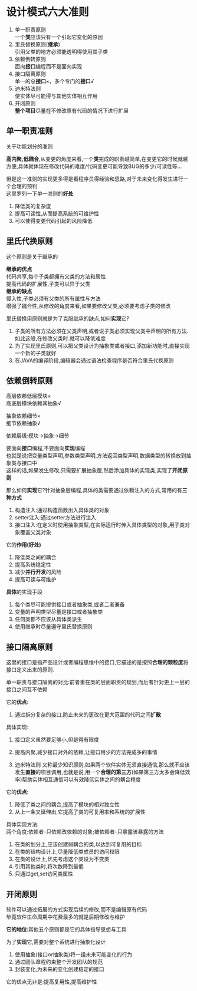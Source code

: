 # 设计模式六大准则
1. 单一职责原则    
一个**类**应该只有一个引起它变化的原因
2. 里氏替换原则(**继承**)    
引用父类的地方必须能透明得使用其子类
3. 依赖倒转原则   
面向**接口**编程而不是面向实现
4. 接口隔离原则   
单一的总**接口**×，多个专门的**接口**√
5. 迪米特法则   
使实体尽可能得与其他实体相互作用
6. 开闭原则   
**整个项目**尽量在不修改原有代码的情况下进行扩展

## 单一职责准则
关于功能划分的准则    

**高内聚,低耦合**,从变更的角度来看,一个**类**完成的职责越简单,在变更它的时候就越方便,具体就体现在修改代码的难度/代码变更可能导致BUG的多少/可读性等...      

但是这一准则的实现更多得是看程序员得经验和思路,对于未来变化得发生进行一个合理的预判    
这里罗列一下单一准则的**好处**
1. 降低类的复杂度
2. 提高可读性,从而提高系统的可维护性
3. 可以使得变更代码引起的风险降低

## 里氏代换原则
这个原则是关于继承的

**继承的优点**     
代码共享,每个子类都拥有父类的方法和属性     
提高代码的扩展性,子类可以异于父类       
**继承的缺点**         
侵入性,子类必须有父类的所有属性与方法       
增强了耦合性,从修改的角度来看,如果要修改父类,必须要考虑子类的修改

里氏替换用原则就是为了克服继承的缺点,如何**实现**它?

1. 子类的所有方法必须在父类声明,或者说子类必须实现父类中声明的所有方法.如此这般,在修改父类时.就可以降低难度
2. 为了实现里氏原则,可以把父类设计为抽象类或者接口,添加新功能时,直接实现一个新的子类就好
3. 在JAVA的编译阶段,编辑器会通过语法检查程序是否符合里氏代换原则

## 依赖倒转原则
高层依赖低层模块×   
高底层模块依赖其抽象√

抽象依赖细节×    
细节依赖抽象√

依赖层级:模块->抽象->细节

要面向**接口**编程,不要面向**实现**编程     
也就是说把变量类型声明,参数类型声明,方法返回类型声明,数据类型的转换放到抽象类与接口中    
这样的话,如果发生修改,只需要扩展抽象层,然后添加具体的实现类,实现了**开闭原则**

那么如何**实现**它?针对抽象层编程,具体的类需要通过依赖注入的方式,常用的有**三种方式**
1. 构造注入:通过构造函数出入具体类的对象
2. setter注入:通过setter方法进行注入
3. 接口注入:在定义时使用抽象类型,在实际运行时传入具体类型的对象,用子类对象覆盖父类对象

它的**作用(好处)**
1. 降低类之间的耦合
2. 提高系统稳定性
3. 减少**并行开发**的风险
4. 提高可读与可维护

**具体**的实现手段
1. 每个类尽可能提供接口或者抽象类,或者二者兼备
2. 变量的声明类型尽量是接口或者抽象类
3. 任何类都不应该从具体类派生
4. 使用继承时尽量遵守里氏替换原则

## 接口隔离原则
这里的接口是指产品设计或者编程思维中的接口,它描述的是按照**合理的颗粒度**将接口定义出来的原则.

单一职责与接口隔离的对比:前者重在类的层面职责的规划,而后者针对更上一层的接口之间互不依赖

它的**优点**:
1. 通过拆分复杂的接口,防止未来的更改在更大范围的代码之间**扩散**

具体实现:
1. 接口定义虽然要足够小,但是得有限度
2. 提高内聚,减少接口对外的依赖,让接口用少的方法完成多的事情

5. 迪米特法则
又称最少知识原则,如果两个软件实体无须直接通信,那么就不应该发生**直接**的项目调用,也就是说,用一个**合理的第三方**(如果第三方太多会降低效率)帮助实体相互通信可以有效降低实体之间的耦合程度

它的**优点**:
1. 降低了类之间的耦合,提高了模块的相对独立性
2. 从上一条又延伸出,它提高了类的可复用率和系统的扩展性

具体实现方法:    
两个角度:依赖者-只依赖改依赖的对象;被依赖者-只暴露该暴露的方法
1. 在类的划分上,应该创建弱耦合的类,以达到可复用的目标
2. 在类的结构设计上,尽量降低类成员的访问权限
3. 在类的设计上,优先考虑这个类设为不变类
4. 引用其他类时,将次数降到最低
5. 只通过get,set访问类属性


## 开闭原则
软件可以通过拓展的方式实现后续的修改,而不是编辑原有代码    
毕竟软件生命周期中花费最多的就是后期修改与维护

**它的地位**:其他五个原则都是它的具体指导思想与工具

为了**实现**它,需要对整个系统进行抽象化设计

1. 使用抽象(接口or抽象类)将一组未来可能变化的行为
2. 通过团队章程约束整个开发团队的规范
3. 封装变化,为未来的变化创建稳定的接口

它的优点无非是:提高复用性,提高维护性